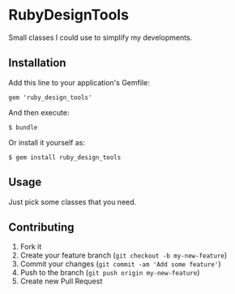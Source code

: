 # RubyDesignTools

Small classes I could use to simplify my developments.

## Installation

Add this line to your application's Gemfile:

    gem 'ruby_design_tools'

And then execute:

    $ bundle

Or install it yourself as:

    $ gem install ruby_design_tools

## Usage

Just pick some classes that you need.

## Contributing

1. Fork it
2. Create your feature branch (`git checkout -b my-new-feature`)
3. Commit your changes (`git commit -am 'Add some feature'`)
4. Push to the branch (`git push origin my-new-feature`)
5. Create new Pull Request
